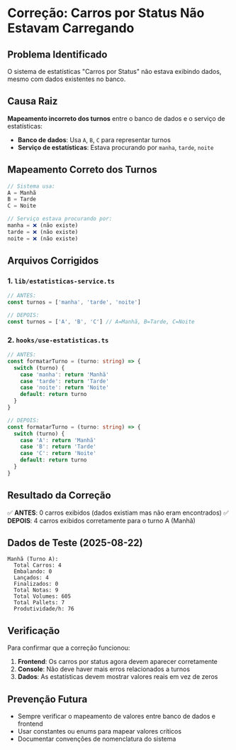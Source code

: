 # Correção: Carros por Status Não Estavam Carregando

## Problema Identificado
O sistema de estatísticas "Carros por Status" não estava exibindo dados, mesmo com dados existentes no banco.

## Causa Raiz
**Mapeamento incorreto dos turnos** entre o banco de dados e o serviço de estatísticas:

- **Banco de dados**: Usa `A`, `B`, `C` para representar turnos
- **Serviço de estatísticas**: Estava procurando por `manha`, `tarde`, `noite`

## Mapeamento Correto dos Turnos
```typescript
// Sistema usa:
A = Manhã
B = Tarde  
C = Noite

// Serviço estava procurando por:
manha = ❌ (não existe)
tarde = ❌ (não existe)
noite = ❌ (não existe)
```

## Arquivos Corrigidos

### 1. `lib/estatisticas-service.ts`
```typescript
// ANTES:
const turnos = ['manha', 'tarde', 'noite']

// DEPOIS:
const turnos = ['A', 'B', 'C'] // A=Manhã, B=Tarde, C=Noite
```

### 2. `hooks/use-estatisticas.ts`
```typescript
// ANTES:
const formatarTurno = (turno: string) => {
  switch (turno) {
    case 'manha': return 'Manhã'
    case 'tarde': return 'Tarde'
    case 'noite': return 'Noite'
    default: return turno
  }
}

// DEPOIS:
const formatarTurno = (turno: string) => {
  switch (turno) {
    case 'A': return 'Manhã'
    case 'B': return 'Tarde'
    case 'C': return 'Noite'
    default: return turno
  }
}
```

## Resultado da Correção
✅ **ANTES**: 0 carros exibidos (dados existiam mas não eram encontrados)
✅ **DEPOIS**: 4 carros exibidos corretamente para o turno A (Manhã)

## Dados de Teste (2025-08-22)
```
Manhã (Turno A):
  Total Carros: 4
  Embalando: 0
  Lançados: 4
  Finalizados: 0
  Total Notas: 9
  Total Volumes: 605
  Total Pallets: 7
  Produtividade/h: 76
```

## Verificação
Para confirmar que a correção funcionou:

1. **Frontend**: Os carros por status agora devem aparecer corretamente
2. **Console**: Não deve haver mais erros relacionados a turnos
3. **Dados**: As estatísticas devem mostrar valores reais em vez de zeros

## Prevenção Futura
- Sempre verificar o mapeamento de valores entre banco de dados e frontend
- Usar constantes ou enums para mapear valores críticos
- Documentar convenções de nomenclatura do sistema
